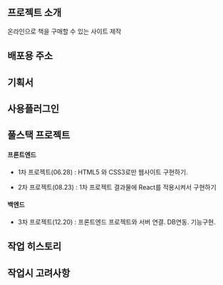 ## 프로젝트 소개
온라인으로 책을 구매할 수 있는 사이트 제작

## 배포용 주소

## 기획서

## 사용플러그인

## 풀스택 프로젝트 
#### 프론트엔드
 - 1차 프로젝트(06.28) : HTML5 와 CSS3로만 웹사이트 구현하기.

 - 2차 프로젝트(08.23) : 1차 프로젝트 결과물에 React를 적용시켜서 구현하기

#### 백엔드
 - 3차 프로젝트(12.20) : 프론트엔드 프로젝트와 서버 연결. DB연동. 기능구현.


## 작업 히스토리

## 작업시 고려사항
